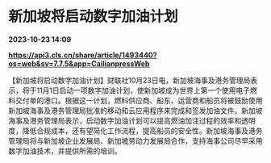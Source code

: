 # 新加坡将启动数字加油计划

**2023-10-23 14:09**

**https://api3.cls.cn/share/article/1493440?os=web&sv=7.7.5&app=CailianpressWeb**

【新加坡将启动数字加油计划】财联社10月23日电，新加坡海事及港务管理局表示，将于11月1日启动一项数字加油计划，使新加坡成为世界上第一个使用电子燃料交付单的港口。根据这一计划，燃料供应商、船东、运营商和船员将被鼓励使用新加坡海事及港务管理局批准的移动和云应用程序来完成和签发加油文件。新加坡海事及港务管理局表示，启动数字加油计划可以提高燃油加注过程的效率和透明度，降低合规成本，还有望简化工作流程，提高船员的安全性。新加坡海事及港务管理局将与新加坡企业发展局、新加坡劳动力发展局合作，支持海事公司尽早采用数字加油技术，并提供所需的培训。